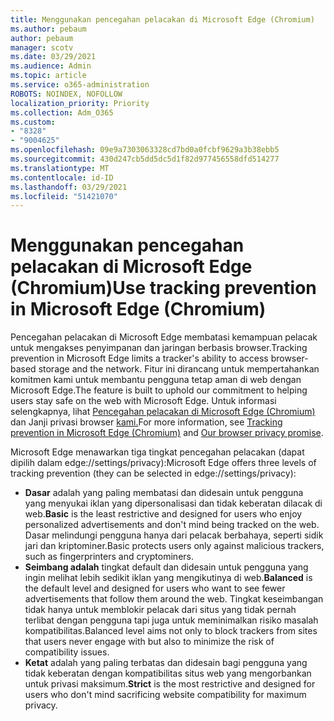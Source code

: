 ```yaml
---
title: Menggunakan pencegahan pelacakan di Microsoft Edge (Chromium)
ms.author: pebaum
author: pebaum
manager: scotv
ms.date: 03/29/2021
ms.audience: Admin
ms.topic: article
ms.service: o365-administration
ROBOTS: NOINDEX, NOFOLLOW
localization_priority: Priority
ms.collection: Adm_O365
ms.custom:
- "8328"
- "9004625"
ms.openlocfilehash: 09e9a7303063328cd7bd0a0fcbf9629a3b38ebb5
ms.sourcegitcommit: 430d247cb5dd5dc5d1f82d977456558dfd514277
ms.translationtype: MT
ms.contentlocale: id-ID
ms.lasthandoff: 03/29/2021
ms.locfileid: "51421070"
---
```

# <a name="use-tracking-prevention-in-microsoft-edge-chromium"></a><span data-ttu-id="b2409-102">Menggunakan pencegahan pelacakan di Microsoft Edge (Chromium)</span><span class="sxs-lookup"><span data-stu-id="b2409-102">Use tracking prevention in Microsoft Edge (Chromium)</span></span>

<span data-ttu-id="b2409-103">Pencegahan pelacakan di Microsoft Edge membatasi kemampuan pelacak untuk mengakses penyimpanan dan jaringan berbasis browser.</span><span class="sxs-lookup"><span data-stu-id="b2409-103">Tracking prevention in Microsoft Edge limits a tracker's ability to access browser-based storage and the network.</span></span> <span data-ttu-id="b2409-104">Fitur ini dirancang untuk mempertahankan komitmen kami untuk membantu pengguna tetap aman di web dengan Microsoft Edge.</span><span class="sxs-lookup"><span data-stu-id="b2409-104">The feature is built to uphold our commitment to helping users stay safe on the web with Microsoft Edge.</span></span> <span data-ttu-id="b2409-105">Untuk informasi selengkapnya, lihat [Pencegahan pelacakan di Microsoft Edge (Chromium)](https://go.microsoft.com/fwlink/?linkid=2135435) dan Janji privasi browser [kami.](https://go.microsoft.com/fwlink/?linkid=2135350)</span><span class="sxs-lookup"><span data-stu-id="b2409-105">For more information, see [Tracking prevention in Microsoft Edge (Chromium)](https://go.microsoft.com/fwlink/?linkid=2135435) and [Our browser privacy promise](https://go.microsoft.com/fwlink/?linkid=2135350).</span></span>

<span data-ttu-id="b2409-106">Microsoft Edge menawarkan tiga tingkat pencegahan pelacakan (dapat dipilih dalam edge://settings/privacy):</span><span class="sxs-lookup"><span data-stu-id="b2409-106">Microsoft Edge offers three levels of tracking prevention (they can be selected in edge://settings/privacy):</span></span>

- <span data-ttu-id="b2409-107">**Dasar** adalah yang paling membatasi dan didesain untuk pengguna yang menyukai iklan yang dipersonalisasi dan tidak keberatan dilacak di web.</span><span class="sxs-lookup"><span data-stu-id="b2409-107">**Basic** is the least restrictive and designed for users who enjoy personalized advertisements and don't mind being tracked on the web.</span></span> <span data-ttu-id="b2409-108">Dasar melindungi pengguna hanya dari pelacak berbahaya, seperti sidik jari dan kriptominer.</span><span class="sxs-lookup"><span data-stu-id="b2409-108">Basic protects users only against malicious trackers, such as fingerprinters and cryptominers.</span></span>
- <span data-ttu-id="b2409-109">**Seimbang adalah** tingkat default dan didesain untuk pengguna yang ingin melihat lebih sedikit iklan yang mengikutinya di web.</span><span class="sxs-lookup"><span data-stu-id="b2409-109">**Balanced** is the default level and designed for users who want to see fewer advertisements that follow them around the web.</span></span> <span data-ttu-id="b2409-110">Tingkat keseimbangan tidak hanya untuk memblokir pelacak dari situs yang tidak pernah terlibat dengan pengguna tapi juga untuk meminimalkan risiko masalah kompatibilitas.</span><span class="sxs-lookup"><span data-stu-id="b2409-110">Balanced level aims not only to block trackers from sites that users never engage with but also to minimize the risk of compatibility issues.</span></span>
- <span data-ttu-id="b2409-111">**Ketat** adalah yang paling terbatas dan didesain bagi pengguna yang tidak keberatan dengan kompatibilitas situs web yang mengorbankan untuk privasi maksimum.</span><span class="sxs-lookup"><span data-stu-id="b2409-111">**Strict** is the most restrictive and designed for users who don't mind sacrificing website compatibility for maximum privacy.</span></span>